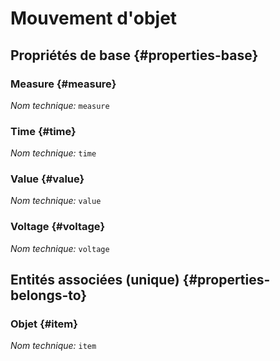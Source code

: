 # Mouvement d'objet
<!--- THIS FILE IS GENERATED PLEASE DO NOT EDIT IT DIRECTLY --->



## Propriétés de base {#properties-base}

### Measure {#measure}



*Nom technique:* ```measure```

### Time {#time}



*Nom technique:* ```time```

### Value {#value}



*Nom technique:* ```value```

### Voltage {#voltage}



*Nom technique:* ```voltage```


## Entités associées (unique) {#properties-belongs-to}

### Objet {#item}



*Nom technique:* ```item```





